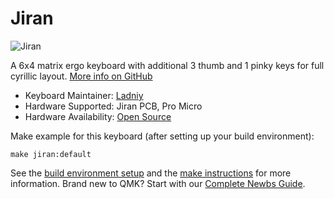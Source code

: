 # Jiran

![Jiran](https://i.imgur.com/HnA2Onc.png)

A 6x4 matrix ergo keyboard with additional 3 thumb and 1 pinky keys for full cyrillic layout. [More info on GitHub](https://github.com/Ladniy/jiran-keyboard)

* Keyboard Maintainer: [Ladniy](https://github.com/Ladniy)
* Hardware Supported: Jiran PCB, Pro Micro
* Hardware Availability: [Open Source](https://github.com/Ladniy/jiran-breakoff)

Make example for this keyboard (after setting up your build environment):

    make jiran:default

See the [build environment setup](https://docs.qmk.fm/#/getting_started_build_tools) and the [make instructions](https://docs.qmk.fm/#/getting_started_make_guide) for more information. Brand new to QMK? Start with our [Complete Newbs Guide](https://docs.qmk.fm/#/newbs).